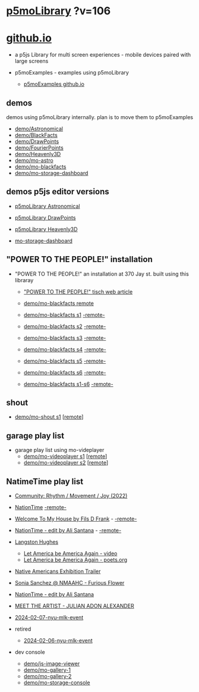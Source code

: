 # [p5moLibrary](https://github.com/molab-itp/p5moLibrary) ?v=106

# [github.io](https://molab-itp.github.io/p5moLibrary/src?v=106)

- a p5js Library for multi screen experiences - mobile devices paired with large screens

- p5moExamples - examples using p5moLibrary

  - [ p5moExamples github.io ](https://molab-itp.github.io/p5moExamples)

## demos

demos using p5moLibrary internally. plan is to move them to p5moExamples

- [demo/Astronomical](demo/Astronomical?v=106)
- [demo/BlackFacts](demo/BlackFacts?v=106)
- [demo/DrawPoints](demo/DrawPoints?v=106)
- [demo/FourierPoints](demo/FourierPoints?v=106)
- [demo/Heavenly3D](demo/Heavenly3D?v=106)
- [demo/mo-astro](demo/mo-astro?v=106)
- [demo/mo-blackfacts](demo/mo-blackfacts?v=106)
- [demo/mo-storage-dashboard](demo/mo-storage-dashboard?v=106)

## demos p5js editor versions

- [p5moLibrary Astronomical](https://editor.p5js.org/jht9629-nyu/sketches/iIIAb8KIDr)

- [p5moLibrary DrawPoints](https://editor.p5js.org/jht9629-nyu/sketches/TQyVoswjQ)

- [p5moLibrary Heavenly3D](https://editor.p5js.org/jht9629-nyu/sketches/6VM5IMP4m)

- [mo-storage-dashboard](https://editor.p5js.org/jht9629-nyu/sketches/Osz28nOS9)

## "POWER TO THE PEOPLE!" installation

- "POWER TO THE PEOPLE!" an installation at 370 Jay st. built using this libraray

  - ["POWER TO THE PEOPLE!" tisch web article](https://tisch.nyu.edu/itp/news/spring-2024/community-facing-interactive-installations-on-the-ground-floor-o)

  - [demo/mo-blackfacts remote](demo/mo-blackfacts?v=106)
  - [demo/mo-blackfacts s1](demo/mo-blackfacts?v=106&group=s1&qrcode=mo-blackfacts-qrcode-1.png) [-remote-](demo/mo-blackfacts?v=106&group=s1)
  - [demo/mo-blackfacts s2](demo/mo-blackfacts?v=106&group=s2&qrcode=mo-blackfacts-qrcode-2.png) [-remote-](demo/mo-blackfacts?v=106&group=s2)
  - [demo/mo-blackfacts s3](demo/mo-blackfacts?v=106&group=s3&qrcode=mo-blackfacts-qrcode-3.png) [-remote-](demo/mo-blackfacts?v=106&group=s3)
  - [demo/mo-blackfacts s4](demo/mo-blackfacts?v=106&group=s4&qrcode=mo-blackfacts-qrcode-4.png) [-remote-](demo/mo-blackfacts?v=106&group=s4)
  - [demo/mo-blackfacts s5](demo/mo-blackfacts?v=106&group=s5&qrcode=mo-blackfacts-qrcode-5.png) [-remote-](demo/mo-blackfacts?v=106&group=s5)
  - [demo/mo-blackfacts s6](demo/mo-blackfacts?v=106&group=s6&qrcode=mo-blackfacts-qrcode-6.png) [-remote-](demo/mo-blackfacts?v=106&group=s6)
  - [demo/mo-blackfacts s1-s6](demo/mo-blackfacts?v=106&group=s1,s2,s3,s4,s5,s6&qrcode=mo-blackfacts-qrcode-1-6.png) [-remote-](demo/mo-blackfacts?v=106&group=s1,s2,s3,s4,s5,s6)

## shout

- [demo/mo-shout s1](demo/mo-shout?v=106&group=s1&qrcode=mo-shout-qrcode-1.png) [[remote](qrcode/mo-shout.html?v=106&group=s1)]
<!-- https://molab-itp.github.io/p5moLibrary/src/qrcode/mo-shout.html?group=s1 -->

## garage play list

- garage play list using mo-videplayer
  - [demo/mo-videoplayer s1](demo/mo-videoplayer?v=106&group=s1&qrcode=mo-videoplayer-qrcode-1.png)
    [[remote](qrcode/mo-videoplayer.html?v=106&group=s1)]
  - [demo/mo-videoplayer s2](demo/mo-videoplayer?v=106&group=s2&qrcode=mo-videoplayer-qrcode-2.png)
    [[remote](qrcode/mo-videoplayer.html?v=106&group=s2)]

## NatimeTime play list

- [Community: Rhythm / Movement / Joy (2022)](demo/mo-videoplayer/index.html?playlist=8HfVf69nUX0)

- [NationTime](demo/mo-videoplayer/index.html?qrcode=NationTime.png) [-remote-](demo/mo-videoplayer/index.html)

- [Welcome To My House by Fils D Frank](demo/mo-videoplayer/?playlist=kinLtCLHYvo&title=Welcome%20To%20My%20House%20by%20Fils%20D%20Frank&qrcode=NationTime.png) - [-remote-](demo/mo-videoplayer/?playlist=kinLtCLHYvo&title=Welcome%20To%20My%20House%20by%20Fils%20D%20Frank)

- [NationTime - edit by Ali Santana](demo/mo-videoplayer/?playlist=-UtKxghWlvY&title=NationTime%20-%20ELUCID%20-%20BETAMAX&qrcode=NationTime.png) - [-remote-](demo/mo-videoplayer/?playlist=-UtKxghWlvY&title=NationTime%20-%20ELUCID%20-%20BETAMAX)

- [Langston Hughes ](demo/BlackFacts?playlist=XzI3huqpCi4)

  - [Let America be America Again - video](demo/mo-blackfacts?playlist=CFNM8GB_Yp0&title=%E2%98%85)
  - [Let America be America Again - poets.org](https://poets.org/poem/let-america-be-america-again)

- [Native Americans Exhibition Trailer](demo/BlackFacts?playlist=hpjNGTYvpxw)

- [Sonia Sanchez @ NMAAHC - Furious Flower](demo/mo-blackfacts?playlist=FNLp8e-cfgk&title=Sonia%20Sanchez)

- [NationTime - edit by Ali Santana](demo/mo-videoplayer?playlist=-UtKxghWlvY&title=NationTime%20-%20ELUCID%20-%20BETAMAX&qrcode=NationTime.png)

- [MEET THE ARTIST - JULIAN ADON ALEXANDER](demo/mo-blackfacts?playlist=wk0La_2igws&title=MEET%20THE%20ARTIST%20-%20JULIAN%20ADON%20ALEXANDE%20-%20What%20it%20is&qrcode=JULIAN.png)

- [2024-02-07-nyu-mlk-event](demo/mo-blackfacts?playlist=lG758MniLYg&qrcode=annoucement-01.png&title=2024-02-07-nyu-mlk-event)

- retired

  - [2024-02-06-nyu-mlk-event](demo/mo-blackfacts?playlist=zbRz5xTaLYI&qrcode=annoucement-01.png&title=2024-02-06-nyu-mlk-event)
  <!-- - [Weapons of White Destruction - TJ](demo/mo-blackfacts?playlist=ob8YQPGJiHY&title=Weapons%20of%20White%20Destruction%20-%20TJ&&qrcode=TJ.png) -->

- dev console

  - [demo/js-image-viewer](demo/js-image-viewer?v=106)
  - [demo/mo-gallery-1](demo/mo-gallery-1?v=106)
  - [demo/mo-gallery-2](demo/mo-gallery-2?v=106)
  - [demo/mo-storage-console](demo/mo-storage-console?v=106)

<!--

- retired
  - [demo/mo-astro-host-0](demo/mo-astro-host-0?v=106)
  - [demo/mo-astro-host-1](demo/mo-astro-host-1?v=106)
  - [demo/mo-astro-remote-0](demo/mo-astro-remote-0?v=106)
  - [demo/mo-astro-remote-1](demo/mo-astro-remote-1?v=106)

  - [demo/mo-blackfacts-host](demo/mo-blackfacts-host?v=106)
  - [demo/mo-blackfacts-remote](demo/mo-blackfacts-remote?v=106)

# https://www.youtube.com/watch?v=hpjNGTYvpxw
# The Land Carries Our Ancestors: Contemporary Art by Native Americans Exhibition Trailer

 -->
